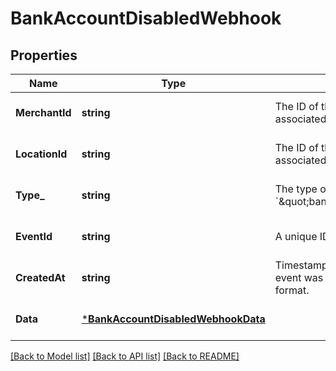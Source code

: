 # BankAccountDisabledWebhook

## Properties

 Name           | Type                                                                     | Description                                                                         | Notes                        
----------------|--------------------------------------------------------------------------|-------------------------------------------------------------------------------------|------------------------------
 **MerchantId** | **string**                                                               | The ID of the target merchant associated with the event.                            | [optional] [default to null] 
 **LocationId** | **string**                                                               | The ID of the target location associated with the event.                            | [optional] [default to null] 
 **Type_**      | **string**                                                               | The type of event this represents, &#x60;\&quot;bank_account.disabled\&quot;&#x60;. | [optional] [default to null] 
 **EventId**    | **string**                                                               | A unique ID for the webhook event.                                                  | [optional] [default to null] 
 **CreatedAt**  | **string**                                                               | Timestamp of when the webhook event was disabled, in RFC 3339 format.               | [optional] [default to null] 
 **Data**       | [***BankAccountDisabledWebhookData**](BankAccountDisabledWebhookData.md) |                                                                                     | [optional] [default to null] 

[[Back to Model list]](../README.md#documentation-for-models) [[Back to API list]](../README.md#documentation-for-api-endpoints) [[Back to README]](../README.md)

